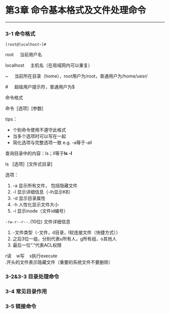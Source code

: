 # 第3章 命令基本格式及文件处理命令
---
### 3-1 命令格式

```[root@localhost~]#```

root &nbsp;&nbsp;&nbsp;&nbsp;当前用户名

localhost &nbsp;&nbsp;&nbsp;&nbsp;主机名（在局域网内可以重复）

~ &nbsp;&nbsp;&nbsp;&nbsp;当前所在目录（home），root用户为/root，普通用户为/home/uesr/

\# &nbsp;&nbsp;&nbsp;&nbsp;超级用户提示符，普通用户为$

命令格式

命令&nbsp;&nbsp;[选项]&nbsp;&nbsp;[参数]

tips：

- 个别命令使用不遵守此格式
- 当多个选项时可以写在一起
- 简化选项与完整选项一致 e.g.&nbsp;-a等于-all

查询目录中的内容：ls；ll等于<strong>ls -l</strong>

ls &nbsp;&nbsp;[选项]&nbsp;&nbsp;[文件式目录]

选项：  
1. -a 显示所有文件， 包括隐藏文件  
2. -l 显示详细信息（-lh显示KB）  
3. -d 显示目录属性  
4. -h 人性化显示文件大小  
5. -i 显示inode（文件id编号）  

```-rw-r--r--.```(10位) 文件详细信息  
1. -文件类型（-文件，d目录，l软连接文件（快捷方式））  
2. 之后3位一组，分别代表u所有人，g所有组，o其他人  
3. 最后一位“.”代表ACL权限  

r读&nbsp;&nbsp;&nbsp;&nbsp;w写&nbsp;&nbsp;&nbsp;&nbsp;x执行execute  
.开头的文件表示隐藏文件（重要的系统文件不要删除）




### 3-2&3-3 目录处理命令

### 3-4 常见目录作用

### 3-5 链接命令
 